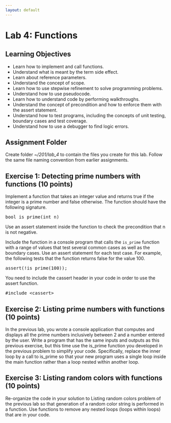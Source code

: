 ```yaml
---
layout: default
---
```


<h1>Lab 4: Functions</h1>

<h2>Learning Objectives</h2>

<ul>
<li>Learn how to implement and call functions.</li>
<li>Understand what is meant by the term side effect.</li>
<li>Learn about reference parameters.</li>
<li>Understand the concept of scope.</li>
<li>Learn how to use stepwise refinement to solve programming problems.</li>
<li>Understand how to use pseudocode.</li>
<li>Learn how to understand code by performing walkthroughs.</li>
<li>Understand the concept of precondition and how to enforce them with the assert statement.</li>
<li>Understand how to test programs, including the concepts of unit testing, boundary cases and test coverage.</li>
<li>Understand how to use a debugger to find logic errors.</li>
</ul>

<h2>Assignment Folder</h2>

<p>
Create folder <em>~/201/lab_4</em> to contain the files
you create for this lab.
Follow the same file naming convention
from earlier assignments.
</p>

<h2>Exercise 1: Detecting prime numbers with functions (10 points)</h2>

<p>
Implement a function that takes an integer value 
and returns true if the integer is a prime number and false otherwise.
The function should have the following signature.
</p>

<pre>
bool is_prime(int n)
</pre>

<p>
Use an assert statement inside the function 
to check the precondition that n is not negative.
</p>

<p>
Include the function in a console program 
that calls the <code>is_prime</code> function 
with a range of values that test several common cases 
as well as the boundary cases.
Use an assert statement for each test case.
For example, the following tests that the function returns false for the value 100.
</p>

<pre>
assert(!is_prime(100));
</pre>

<p>
You need to include the cassert header in your code in order to use the assert function.
</p>

<pre>
#include &lt;cassert>
</pre>

<h2>Exercise 2: Listing prime numbers with functions (10 points)</h2>

<p>
In the previous lab, you wrote a console application that computes and displays all the prime numbers inclusively between 2 and a number entered by the user.  Write a program that has the same inputs and outputs as this previous exercise, but this time use the is_prime function you developed in the previous problem to simplify your code.  Specifically, replace the inner loop by a call to is_prime so that your new program uses a single loop inside the main function rather than a loop nested within another loop.
</p>

<h2>Exercise 3: Listing random colors with functions (10 points)</h2>

<p>
Re-organize the code in your solution to Listing random colors problem of the previous lab so that generation of a random color string is performed in a function.  Use functions to remove any nested loops (loops within loops) that are in your code.
</p>


